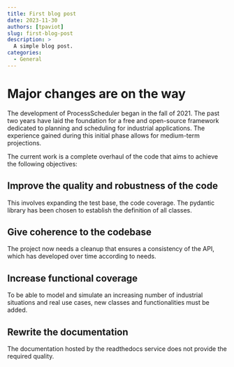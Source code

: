 ```yaml
---
title: First blog post
date: 2023-11-30
authors: [tpaviot]
slug: first-blog-post
description: >
  A simple blog post.
categories:
  - General
---
```


# Major changes are on the way

The development of ProcessScheduler began in the fall of 2021. The past two years have laid the foundation for a free and open-source framework dedicated to planning and scheduling for industrial applications. The experience gained during this initial phase allows for medium-term projections.

<!-- more -->
The current work is a complete overhaul of the code that aims to achieve the following objectives:

## Improve the quality and robustness of the code
This involves expanding the test base, the code coverage. The pydantic library has been chosen to establish the definition of all classes.

## Give coherence to the codebase
The project now needs a cleanup that ensures a consistency of the API, which has developed over time according to needs.

## Increase functional coverage
To be able to model and simulate an increasing number of industrial situations and real use cases, new classes and functionalities must be added.

## Rewrite the documentation
The documentation hosted by the readthedocs service does not provide the required quality.